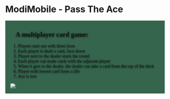 # ModiMobile - Pass The Ace

<div style="background-color: #35654D; padding:16px; font-family:chalkduster;text-shadow: 1px 1px 4px rgba(0, 0, 0, 0.8)">
<h2 style="margin:16px">A multiplayer card game:</h2>

<ol>
<li>Players start out with three lives</li>
<li>Each player is dealt a card, face down</li>
<li>Player next to the dealer starts the round</li>
<li>Each player can trade cards with the adjacent player</li>
<li>When it gets to the dealer, the dealer can take a card from the top of the deck</li>
<li>Player with lowest card loses a life</li>
<li>Ace is low</li>
</ol>

<img src="https://www.figma.com/file/EnED3jSlazQCPhjeQwZmNh/thumbnail?ver=thumbnails/a349834b-b248-4f56-a1c7-6202985a7e40" style="display:block;margin: auto auto;">
</div>
